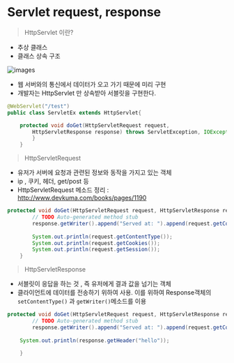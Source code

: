 # Servlet request, response

> HttpServlet 이란?

- 추상 클래스
- 클래스 상속 구조

![images](http://www.itfind.or.kr/Data2000/iita/other/B3-293/37-2.gif)

- 웹 서버와의 통신에서 데이터가 오고 가기 때문에 미리 구현
- 개발자는 HttpServlet 만 상속받아 서블릿을 구현한다.
 
~~~java
@WebServlet("/test")
public class ServletEx extends HttpServlet{

    protected void doGet(HttpServletRequest request, 
        HttpServletResponse response) throws ServletException, IOException{        
        }
    }
~~~

> HttpServletRequest 

- 유저가 서버에 요청과 관련된 정보와 동작을 가지고 있는 객체
- ip , 쿠키, 헤더, get/post 등
- HttpServletRequest 메소드 정리 : http://www.devkuma.com/books/pages/1190

~~~java
protected void doGet(HttpServletRequest request, HttpServletResponse response) throws ServletException, IOException {
        // TODO Auto-generated method stub
        response.getWriter().append("Served at: ").append(request.getContextPath());
        
        System.out.println(request.getContentType());
        System.out.println(request.getCookies());
        System.out.println(request.getSession());
    }

~~~


> HttpServletResponse

- 서블릿이 응답을 하는 것 , 즉 유저에게 결과 값을 넘기는 객체
- 클라이언트에 데이터를 전송하기 위하여 사용. 이를 위하여 Response객체의 
`setContentType()` 과 `getWriter()`메소드를 이용

~~~java
protected void doGet(HttpServletRequest request, HttpServletResponse response) throws ServletException, IOException {
        // TODO Auto-generated method stub
        response.getWriter().append("Served at: ").append(request.getContextPath());
    
    System.out.println(response.getHeader("hello"));    
        
    }
~~~ 